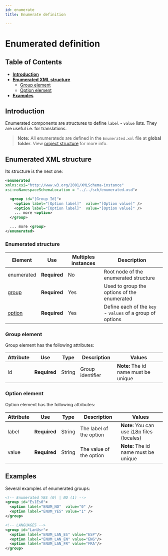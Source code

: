 ```yaml
---
id: enumerate
title: Enumerate definition

---
```


# **Enumerated definition**

## Table of Contents

* **[Introduction](#introduction)**
* **[Enumerated XML structure](#enumerated-xml-query)**
  * [Group element](#group-element)
  * [Option element](#option-element)
* **[Examples](#examples)**

## Introduction

Enumerated components are structures to define `label` - `value` lists. They are useful i.e. for translations.

> **Note:** All enumerateds are defined in the `Enumerated.xml` file at **global folder**. View [project structure](../guides/project-structure.md#global-folder)  for more info.

## Enumerated XML structure

Its structure is the next one:

```xml
<enumerated
xmlns:xsi="http://www.w3.org/2001/XMLSchema-instance"
xsi:noNamespaceSchemaLocation = "../../sch/enumerated.xsd">

  <group id="[Group Id]">
    <option label="[Option label]"  value="[Option value]" />
    <option label="[Option label]"  value="[Option value]" />
    ... more <option>
  </group>

  ... more <group>
</enumerated>
```

### Enumerated structure


| Element     | Use      | Multiples instances    | Description                                        |
| ----------- | ---------|------------------------|----------------------------------------------------|
| enumerated  | **Required** | No| Root node of the enumerated structure |
| [group](#group-element) | **Required** | Yes | Used to group the options of the enumerated |
| [option](#option-element) | **Required** | Yes | Define each of the `key` - `values` of a group of options |

### Group element

Group element has the following attributes:

| Attribute   | Use      | Type      |  Description                    |   Values                                           |
| ----------- | ---------|-----------|---------------------------------|----------------------------------------------------|
| id | **Required** | String | Group identifier                        | **Note:**  The id name must be unique              |

### Option element

Option element has the following attributes:

| Attribute   | Use      | Type      |  Description                    |   Values                                           |
| ----------- | ---------|-----------|---------------------------------|----------------------------------------------------|
| label | **Required** | String | The label of the option              | **Note:** You can use [i18n](i18n-internationalization.md) files (locales)              |
| value | **Required** | String | The value of the option| **Note:**  The id name must be unique              |


## Examples

Several examples of enumerated groups:

```xml
<!-- Enumerated YES (0) | NO (1) -->
<group id="Es1Es0">
  <option label="ENUM_NO"  value="0" />
  <option label="ENUM_YES" value="1" />
</group>
```

```xml
<!-- LANGUAGES -->
<group id="LanUsr">
  <option label="ENUM_LAN_ES" value="ESP"/>
  <option label="ENUM_LAN_EN" value="ENG"/>
  <option label="ENUM_LAN_FR" value="FRA"/>
</group>
```

